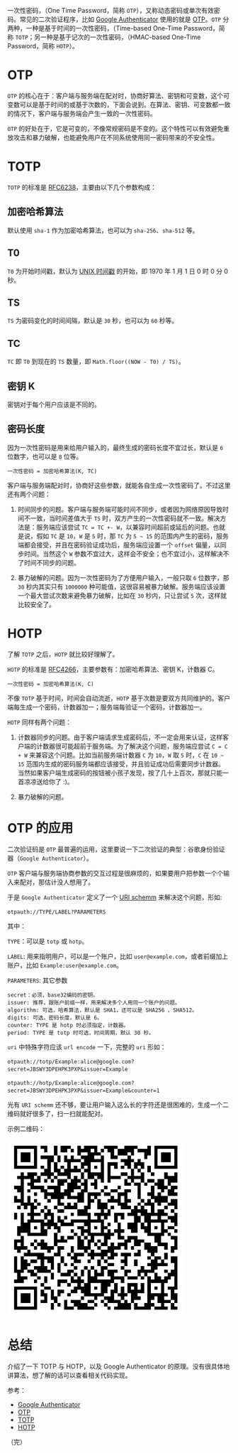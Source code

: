 <!--
{
  "id": "SJDD25ik7",
  "title": "一次性密码",
  "slug": "one-timepassword",
  "comments": true,
  "createdAt": "2018-05-30 11:37:03",
  "publishedAt": "2018-05-30 11:37:03",
  "updatedAt": "2018-05-30 11:37:03",
  "categories": ["算法"],
  "tags": [],
  "series": ""
}
-->

一次性密码，（One Time Password，简称 `OTP`），又称动态密码或单次有效密码。常见的二次验证程序，比如 [Google Authenticator](https://zh.wikipedia.org/wiki/Google%E8%BA%AB%E4%BB%BD%E9%AA%8C%E8%AF%81%E5%99%A8) 使用的就是 [OTP](https://zh.wikipedia.org/wiki/%E4%B8%80%E6%AC%A1%E6%80%A7%E5%AF%86%E7%A2%BC)。`OTP` 分两种，一种是基于时间的一次性密码，（Time-based One-Time Password，简称 `TOTP`；另一种是基于记次的一次性密码，（HMAC-based One-Time Password，简称 `HOTP`）。

<!-- more -->

# OTP

`OTP` 的核心在于：客户端与服务端在配对时，协商好算法、密钥和可变数，这个可变数可以是基于时间的或基于次数的，下面会说到。在算法、密钥、可变数都一致的情况下，客户端与服务端会产生一致的一次性密码。

`OTP` 的好处在于，它是可变的，不像常规密码是不变的。这个特性可以有效避免重放攻击和暴力破解，也能避免用户在不同系统使用同一密码带来的不安全性。

# TOTP

`TOTP` 的标准是 [RFC6238](https://tools.ietf.org/html/rfc6238)，主要由以下几个参数构成：

## 加密哈希算法

默认使用 `sha-1` 作为加密哈希算法，也可以为 `sha-256`、`sha-512` 等。

## T0

`T0` 为开始时间戳，默认为 [UNIX 时间戳](https://zh.wikipedia.org/wiki/UNIX%E6%97%B6%E9%97%B4) 的开始，即 1970 年 1 月 1 日 0 时 0 分 0 秒。

## TS

`TS` 为密码变化的时间间隔，默认是 `30` 秒，也可以为 `60` 秒等。

## TC

`TC` 即 `T0` 到现在的 `TS` 数量，即 `Math.floor((NOW - T0) / TS)`。

## 密钥 K

密钥对于每个用户应该是不同的。

## 密码长度

因为一次性密码是用来给用户输入的，最终生成的密码长度不宜过长，默认是 `6` 位数字，也可以是 `8` 位等。

`一次性密码 = 加密哈希算法(K, TC)`

客户端与服务端配对时，协商好这些参数，就能各自生成一次性密码了。不过这里还有两个问题：

1. 时间同步的问题。客户端与服务端可能时间不同步，或者因为网络原因导致时间不一致，当时间差值大于 `TS` 时，双方产生的一次性密码就不一致。解决方法是：服务端应该尝试 `TC = TC +- W`，以兼容时间超前或延后的问题。也就是说，假如 `TC` 是 `10`，`W` 是 `5` 时，那 `TC` 为 `5 ~ 15` 的范围内产生的密码，服务端都会接受，并且在密码验证成功后，服务端应设置一个 `offset` 偏量，以同步时间。当然这个 `W` 参数不宜过大，这样会不安全；也不宜过小，这样解决不了时间不同步的问题。

2. 暴力破解的问题。因为一次性密码为了方便用户输入，一般只取 `6` 位数字，那 `30` 秒内其实只有 `1000000` 种可能值，这很容易被暴力破解。服务端应该设置一个最大尝试次数来避免暴力破解，比如在 `30` 秒内，只让尝试 `5` 次，这样就比较安全了。

# HOTP

了解 `TOTP` 之后，`HOTP` 就比较好理解了。

`HOTP` 的标准是 [RFC4266](https://tools.ietf.org/html/rfc4266)，主要参数有：加密哈希算法、密钥 K，计数器 C。

`一次性密码 = 加密哈希算法(K, C)`

不像 `TOTP` 基于时间，时间会自动流逝，`HOTP` 基于次数是要双方共同维护的。客户端每生成一个密码，计数器加一；服务端每验证一个密码，计数器加一。

`HOTP` 同样有两个问题：

1. 计数器同步的问题。由于客户端请求生成密码后，不一定会用来认证，这样客户端的计数器很可能超前于服务端。为了解决这个问题，服务端应尝试 `C = C + W` 来兼容这个问题。比如当前服务端计数器 `C` 为 `10`，`W` 取 `5` 时，`C` 在 `10 ~ 15` 范围内生成的密码服务端都应该接受，并且验证成功后需要同步计数器。当然如果客户端生成密码的按钮被小孩子发现，按了几十上百次，那就只能一首凉凉送给你了 :)。

2. 暴力破解的问题。

# OTP 的应用

二次验证码是 `OTP` 最普遍的运用，这里要说一下二次验证的典型：谷歌身份验证器（`Google Authenticator`）。

`OTP` 客户端与服务端协商参数的交互过程是很麻烦的，如果要用户把参数一个个输入来配对，那估计没人想用了。

于是 `Google Authenticator` 定义了一个 [URI schemm](https://github.com/google/google-authenticator/wiki/Key-Uri-Format) 来解决这个问题，形如:

`otpauth://TYPE/LABEL?PARAMETERS`

其中：

`TYPE`：可以是 `totp` 或 `hotp`。

`LABEL`: 用来指明用户，可以是一个账户，比如 `user@example.com`，或者前缀加上账户，比如 `Example:user@example.com`。

`PARAMETERS`: 其它参数

```
secret：必须，base32编码的密钥。
issuer: 推荐，跟账户前缀一样，用来解决多个人用同一个账户的问题。
algorithm: 可选，哈希算法，默认是 SHA1，还可以是 SHA256 、SHA512。
digits: 可选，密码长度，默认是 6。
counter: TYPE 是 hotp 时必须指定，计数器。
period: TYPE 是 totp 时可选，时间周期，默认 30 秒。
```

`uri` 中特殊字符应该 `url encode` 一下，完整的 `uri` 形如：

`otpauth://totp/Example:alice@google.com?secret=JBSWY3DPEHPK3PXP&issuer=Example`

`otpauth://hotp/Example:alice@google.com?secret=JBSWY3DPEHPK3PXP&issuer=Example&counter=1`

光有 `URI schemm` 还不够，要让用户输入这么长的字符还是很困难的，生成一个二维码就好很多了，扫一扫就能配对。

示例二维码：

![qrcode](../images/20180530-otp-qrcode.png)

# 总结

介绍了一下 TOTP 与 HOTP，以及 Google Authenticator 的原理。没有很具体地讲算法，想了解的话可以查看相关代码实现。

参考：

* [Google Authenticator](https://zh.wikipedia.org/wiki/Google%E8%BA%AB%E4%BB%BD%E9%AA%8C%E8%AF%81%E5%99%A8)
* [OTP](https://zh.wikipedia.org/wiki/%E4%B8%80%E6%AC%A1%E6%80%A7%E5%AF%86%E7%A2%BC)
* [TOTP](https://zh.wikipedia.org/wiki/%E5%9F%BA%E4%BA%8E%E6%97%B6%E9%97%B4%E7%9A%84%E4%B8%80%E6%AC%A1%E6%80%A7%E5%AF%86%E7%A0%81%E7%AE%97%E6%B3%95)
* [HOTP](https://en.wikipedia.org/wiki/HMAC-based_One-time_Password_algorithm)

（完）


